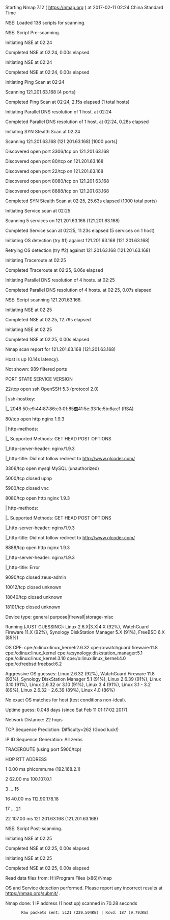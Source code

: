 

Starting Nmap 7.12 ( https://nmap.org ) at 2017-02-11 02:24 China Standard Time

NSE: Loaded 138 scripts for scanning.

NSE: Script Pre-scanning.

Initiating NSE at 02:24

Completed NSE at 02:24, 0.00s elapsed

Initiating NSE at 02:24

Completed NSE at 02:24, 0.00s elapsed

Initiating Ping Scan at 02:24

Scanning 121.201.63.168 [4 ports]

Completed Ping Scan at 02:24, 2.15s elapsed (1 total hosts)

Initiating Parallel DNS resolution of 1 host. at 02:24

Completed Parallel DNS resolution of 1 host. at 02:24, 0.28s elapsed

Initiating SYN Stealth Scan at 02:24

Scanning 121.201.63.168 (121.201.63.168) [1000 ports]

Discovered open port 3306/tcp on 121.201.63.168

Discovered open port 80/tcp on 121.201.63.168

Discovered open port 22/tcp on 121.201.63.168

Discovered open port 8080/tcp on 121.201.63.168

Discovered open port 8888/tcp on 121.201.63.168

Completed SYN Stealth Scan at 02:25, 25.63s elapsed (1000 total ports)

Initiating Service scan at 02:25

Scanning 5 services on 121.201.63.168 (121.201.63.168)

Completed Service scan at 02:25, 11.23s elapsed (5 services on 1 host)

Initiating OS detection (try #1) against 121.201.63.168 (121.201.63.168)

Retrying OS detection (try #2) against 121.201.63.168 (121.201.63.168)

Initiating Traceroute at 02:25

Completed Traceroute at 02:25, 6.06s elapsed

Initiating Parallel DNS resolution of 4 hosts. at 02:25

Completed Parallel DNS resolution of 4 hosts. at 02:25, 0.07s elapsed

NSE: Script scanning 121.201.63.168.

Initiating NSE at 02:25

Completed NSE at 02:25, 12.79s elapsed

Initiating NSE at 02:25

Completed NSE at 02:25, 0.00s elapsed

Nmap scan report for 121.201.63.168 (121.201.63.168)

Host is up (0.14s latency).

Not shown: 989 filtered ports

PORT      STATE  SERVICE    VERSION

22/tcp    open   ssh        OpenSSH 5.3 (protocol 2.0)

| ssh-hostkey: 

|_  2048 50:e9:44:87:86:c3:0f:85:ab:41:5e:33:1e:5b:6a:c1 (RSA)

80/tcp    open   http       nginx 1.9.3

| http-methods: 

|_  Supported Methods: GET HEAD POST OPTIONS

|_http-server-header: nginx/1.9.3

|_http-title: Did not follow redirect to http://www.qlcoder.com/

3306/tcp  open   mysql      MySQL (unauthorized)

5000/tcp  closed upnp

5900/tcp  closed vnc

8080/tcp  open   http       nginx 1.9.3

| http-methods: 

|_  Supported Methods: GET HEAD POST OPTIONS

|_http-server-header: nginx/1.9.3

|_http-title: Did not follow redirect to http://www.qlcoder.com/

8888/tcp  open   http       nginx 1.9.3

|_http-server-header: nginx/1.9.3

|_http-title: Error

9090/tcp  closed zeus-admin

10012/tcp closed unknown

18040/tcp closed unknown

18101/tcp closed unknown

Device type: general purpose|firewall|storage-misc

Running (JUST GUESSING): Linux 2.6.X|3.X|4.X (92%), WatchGuard Fireware 11.X (92%), Synology DiskStation Manager 5.X (91%), FreeBSD 6.X (85%)

OS CPE: cpe:/o:linux:linux_kernel:2.6.32 cpe:/o:watchguard:fireware:11.8 cpe:/o:linux:linux_kernel cpe:/a:synology:diskstation_manager:5.1 cpe:/o:linux:linux_kernel:3.10 cpe:/o:linux:linux_kernel:4.0 cpe:/o:freebsd:freebsd:6.2

Aggressive OS guesses: Linux 2.6.32 (92%), WatchGuard Fireware 11.8 (92%), Synology DiskStation Manager 5.1 (91%), Linux 2.6.39 (91%), Linux 3.10 (91%), Linux 2.6.32 or 3.10 (91%), Linux 3.4 (91%), Linux 3.1 - 3.2 (89%), Linux 2.6.32 - 2.6.39 (89%), Linux 4.0 (86%)

No exact OS matches for host (test conditions non-ideal).

Uptime guess: 0.048 days (since Sat Feb 11 01:17:02 2017)

Network Distance: 22 hops

TCP Sequence Prediction: Difficulty=262 (Good luck!)

IP ID Sequence Generation: All zeros



TRACEROUTE (using port 5900/tcp)

HOP RTT       ADDRESS

1   0.00 ms   phicomm.me (192.168.2.1)

2   62.00 ms  100.107.0.1

3   ... 15

16  40.00 ms  112.90.178.18

17  ... 21

22  107.00 ms 121.201.63.168 (121.201.63.168)



NSE: Script Post-scanning.

Initiating NSE at 02:25

Completed NSE at 02:25, 0.00s elapsed

Initiating NSE at 02:25

Completed NSE at 02:25, 0.00s elapsed

Read data files from: H:\Program Files (x86)\Nmap

OS and Service detection performed. Please report any incorrect results at https://nmap.org/submit/ .

Nmap done: 1 IP address (1 host up) scanned in 70.28 seconds

           Raw packets sent: 5121 (229.504KB) | Rcvd: 187 (9.793KB)
